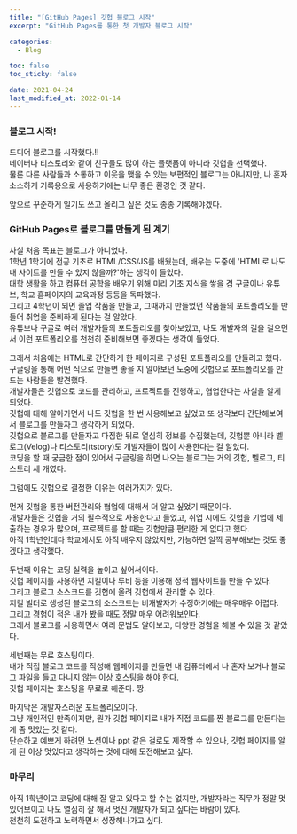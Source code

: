 ```yaml
---
title: "[GitHub Pages] 깃헙 블로그 시작"
excerpt: "GitHub Pages를 통한 첫 개발자 블로그 시작"

categories:
  - Blog

toc: false
toc_sticky: false

date: 2021-04-24
last_modified_at: 2022-01-14
---
```


### 블로그 시작!  
드디어 블로그를 시작했다.!!  
네이버나 티스토리와 같이 친구들도 많이 하는 플랫폼이 아니라 깃헙을 선택했다.  
물론 다른 사람들과 소통하고 이웃을 맺을 수 있는 보편적인 블로그는 아니지만, 나 혼자 소소하게 기록용으로 사용하기에는 너무 좋은 환경인 것 같다.  

앞으로 꾸준하게 일기도 쓰고 올리고 싶은 것도 종종 기록해야겠다.  

### GitHub Pages로 블로그를 만들게 된 계기  
사실 처음 목표는 블로그가 아니었다.  
1학년 1학기에 전공 기초로 HTML/CSS/JS를 배웠는데, 배우는 도중에 'HTML로 나도 내 사이트를 만들 수 있지 않을까?'하는 생각이 들었다.  
대학 생활을 하고 컴퓨터 공학을 배우기 위해 미리 기초 지식을 쌓을 겸 구글이나 유튜브, 학교 홈페이지의 교육과정 등등을 독파했다.  
그리고 4학년이 되면 졸업 작품을 만들고, 그때까지 만들었던 작품들의 포트폴리오를 만들어 취업을 준비하게 된다는 걸 알았다.  
유튜브나 구글로 여러 개발자들의 포트폴리오를 찾아보았고, 나도 개발자의 길을 걸으면서 이런 포트폴리오를 천천히 준비해보면 좋겠다는 생각이 들었다.  

그래서 처음에는 HTML로 간단하게 한 페이지로 구성된 포트폴리오를 만들려고 했다.  
구글링을 통해 어떤 식으로 만들면 좋을 지 알아보던 도중에 깃헙으로 포트폴리오를 만드는 사람들을 발견했다.  
개발자들은 깃헙으로 코드를 관리하고, 프로젝트를 진행하고, 협업한다는 사실을 알게 되었다.  
깃헙에 대해 알아가면서 나도 깃헙을 한 번 사용해보고 싶었고 또 생각보다 간단해보여서 블로그를 만들자고 생각하게 되었다.  
깃헙으로 블로그를 만들자고 다짐한 뒤로 열심히 정보를 수집했는데, 깃헙뿐 아니라 벨로그(Velog)나 티스토리(tstory)도 개발자들이 많이 사용한다는 걸 알았다.  
코딩을 할 때 궁금한 점이 있어서 구글링을 하면 나오는 블로그는 거의 깃헙, 벨로그, 티스토리 세 개였다.  

그럼에도 깃헙으로 결정한 이유는 여러가지가 있다.  

먼저 깃헙을 통한 버전관리와 협업에 대해서 더 알고 싶었기 때문이다.  
개발자들은 깃헙을 거의 필수적으로 사용한다고 들었고, 취업 시에도 깃헙을 기업에 제출하는 경우가 많으며, 프로젝트를 할 때는 깃헙만큼 편리한 게 없다고 했다.  
아직 1학년인데다 학교에서도 아직 배우지 않았지만, 가능하면 일찍 공부해보는 것도 좋겠다고 생각했다.  

두번째 이유는 코딩 실력을 높이고 싶어서이다.  
깃헙 페이지를 사용하면 지킬이나 루비 등을 이용해 정적 웹사이트를 만들 수 있다.  
그리고 블로그 소스코드를 깃헙에 올려 깃헙에서 관리할 수 있다.  
지킬 빌더로 생성된 블로그의 소스코드는 비개발자가 수정하기에는 매우매우 어렵다.  
그리고 경험이 적은 내가 봤을 때도 정말 매우 어려워보인다.  
그래서 블로그를 사용하면서 여러 문법도 알아보고, 다양한 경험을 해볼 수 있을 것 같았다.  

세번째는 무료 호스팅이다.  
내가 직접 블로그 코드를 작성해 웹페이지를 만들면 내 컴퓨터에서 나 혼자 보거나 블로그 파일을 들고 다니지 않는 이상 호스팅을 해야 한다.  
깃헙 페이지는 호스팅을 무료로 해준다. 짱.  

마지막은 개발자스러운 포트폴리오이다.  
그냥 개인적인 만족이지만, 뭔가 깃헙 페이지로 내가 직접 코드를 짠 블로그를 만든다는 게 좀 멋있는 것 같다.  
단순하고 예쁘게 하려면 노션이나 ppt 같은 걸로도 제작할 수 있으나, 깃헙 페이지를 알게 된 이상 멋있다고 생각하는 것에 대해 도전해보고 싶다.  

### 마무리  
아직 1학년이고 코딩에 대해 잘 알고 있다고 할 수는 없지만, 개발자라는 직무가 정말 멋있어보이고 나도 열심히 잘 해서 멋진 개발자가 되고 싶다는 바람이 있다.  
천천히 도전하고 노력하면서 성장해나가고 싶다.  